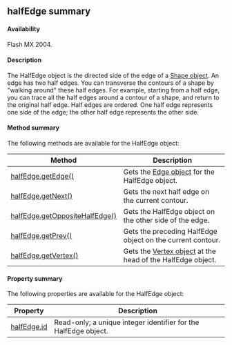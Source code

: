 ## halfEdge summary

#### Availability

Flash MX 2004.

#### Description

The HalfEdge object is the directed side of the edge of a [Shape object](../Shape_object/shape_summary.md). An edge has two half edges. You can transverse the contours of a shape by "walking around" these half edges. For example, starting from a half edge, you can trace all the half edges around a contour of a shape, and return to the original half edge.
Half edges are ordered. One half edge represents one side of the edge; the other half edge represents the other side.

#### Method summary

The following methods are available for the HalfEdge object:

| **Method**                                      | **Description**                                                              |
|-------------------------------------------------|------------------------------------------------------------------------------|
| [halfEdge.getEdge()](../HalfEdge_object/halfEdge.md)       | Gets the [Edge object](../Edge_object/edge_summary.md) for the HalfEdge object.               |
| [halfEdge.getNext()](../HalfEdge_object/halfEdg1.md)             | Gets the next half edge on the current contour.                              |
| [halfEdge.getOppositeHalfEdge()](../HalfEdge_object/halfEdg2.md) | Gets the HalfEdge object on the other side of the edge.                      |
| [halfEdge.getPrev()](../HalfEdge_object/halfEdg3.md)             | Gets the preceding HalfEdge object on the current contour.                   |
| [halfEdge.getVertex()](../HalfEdge_object/halfEdg4.md)           | Gets the [Vertex object](../Vertex_object/vertex_summary.md) at the head of the HalfEdge object. |

#### Property summary

The following properties are available for the HalfEdge object:

| **Property**                 | **Description**                                                 |
|------------------------------|-----------------------------------------------------------------|
| [halfEdge.id](../HalfEdge_object/halfEdg5.md) | Read-only; a unique integer identifier for the HalfEdge object. |

<span id="halfEdge.getEdge()" class="anchor"></span>

